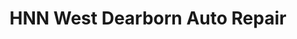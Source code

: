 ---
title: "HNN West Dearborn Auto Repair"
url: /dearborn/hnn-west-dearborn-auto-repair/
shop: Autowerkstatt
---